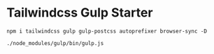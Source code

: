 # Tailwindcss Gulp Starter

`npm i tailwindcss gulp gulp-postcss autoprefixer browser-sync -D`

`./node_modules/gulp/bin/gulp.js`
